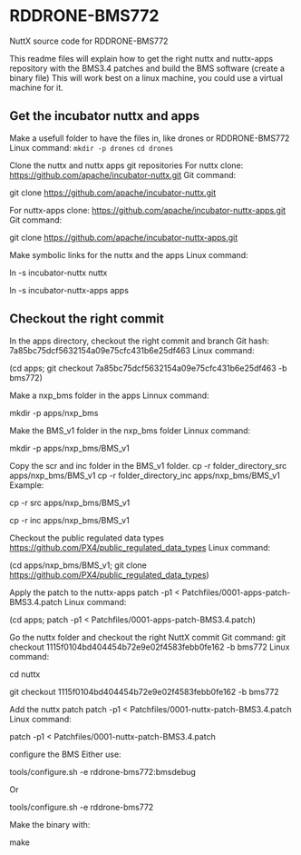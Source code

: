 # RDDRONE-BMS772
NuttX source code for RDDRONE-BMS772

This readme files will explain how to get the right nuttx and nuttx-apps repository with the BMS3.4 patches and build the BMS software (create a binary file)
This will work best on a linux machine, you could use a virtual machine for it.

## Get the incubator nuttx and apps
Make a usefull folder to have the files in, like drones or RDDRONE-BMS772
Linux command:
`mkdir -p drones`
`cd drones`

Clone the nuttx and nuttx apps git repositories
For nuttx clone:
https://github.com/apache/incubator-nuttx.git
Git command:

git clone https://github.com/apache/incubator-nuttx.git

For nuttx-apps clone:
https://github.com/apache/incubator-nuttx-apps.git
Git command:

git clone https://github.com/apache/incubator-nuttx-apps.git

Make symbolic links for the nuttx and the apps
Linux command:

ln -s incubator-nuttx nuttx

ln -s incubator-nuttx-apps apps

## Checkout the right commit
In the apps directory, checkout the right commit and branch
Git hash: 7a85bc75dcf5632154a09e75cfc431b6e25df463
Linux command:

(cd apps; git checkout 7a85bc75dcf5632154a09e75cfc431b6e25df463 -b bms772)

Make a nxp_bms folder in the apps 
Linnux command:

mkdir -p apps/nxp_bms

Make the BMS_v1 folder in the nxp_bms folder
Linnux command:

mkdir -p apps/nxp_bms/BMS_v1

Copy the scr and inc folder in the BMS_v1 folder.
cp -r folder_directory_src apps/nxp_bms/BMS_v1
cp -r folder_directory_inc apps/nxp_bms/BMS_v1
Example:

cp -r src apps/nxp_bms/BMS_v1

cp -r inc apps/nxp_bms/BMS_v1

Checkout the public regulated data types
https://github.com/PX4/public_regulated_data_types
Linux command:

(cd apps/nxp_bms/BMS_v1; git clone https://github.com/PX4/public_regulated_data_types)

Apply the patch to the nuttx-apps
patch -p1 < Patchfiles/0001-apps-patch-BMS3.4.patch
Linux command:

(cd apps; patch -p1 < Patchfiles/0001-apps-patch-BMS3.4.patch)

Go the nuttx folder and checkout the right NuttX commit
Git command:
git checkout 1115f0104bd404454b72e9e02f4583febb0fe162 -b bms772
Linux command:

cd nuttx

git checkout 1115f0104bd404454b72e9e02f4583febb0fe162 -b bms772

Add the nuttx patch 
patch -p1 < Patchfiles/0001-nuttx-patch-BMS3.4.patch
Linux command:

patch -p1 < Patchfiles/0001-nuttx-patch-BMS3.4.patch

configure the BMS
Either use:

tools/configure.sh -e rddrone-bms772:bmsdebug

Or 

tools/configure.sh -e rddrone-bms772

Make the binary with: 

make
